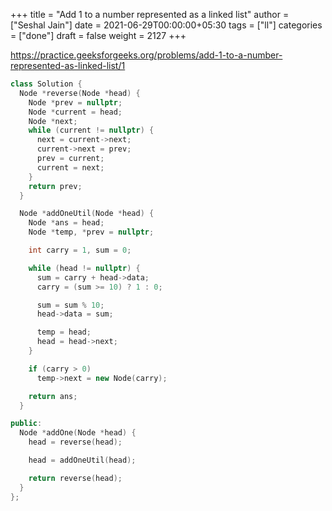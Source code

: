 +++
title = "Add 1 to a number represented as a linked list"
author = ["Seshal Jain"]
date = 2021-06-29T00:00:00+05:30
tags = ["ll"]
categories = ["done"]
draft = false
weight = 2127
+++

<https://practice.geeksforgeeks.org/problems/add-1-to-a-number-represented-as-linked-list/1>

```cpp
class Solution {
  Node *reverse(Node *head) {
    Node *prev = nullptr;
    Node *current = head;
    Node *next;
    while (current != nullptr) {
      next = current->next;
      current->next = prev;
      prev = current;
      current = next;
    }
    return prev;
  }

  Node *addOneUtil(Node *head) {
    Node *ans = head;
    Node *temp, *prev = nullptr;

    int carry = 1, sum = 0;

    while (head != nullptr) {
      sum = carry + head->data;
      carry = (sum >= 10) ? 1 : 0;

      sum = sum % 10;
      head->data = sum;

      temp = head;
      head = head->next;
    }

    if (carry > 0)
      temp->next = new Node(carry);

    return ans;
  }

public:
  Node *addOne(Node *head) {
    head = reverse(head);

    head = addOneUtil(head);

    return reverse(head);
  }
};
```
